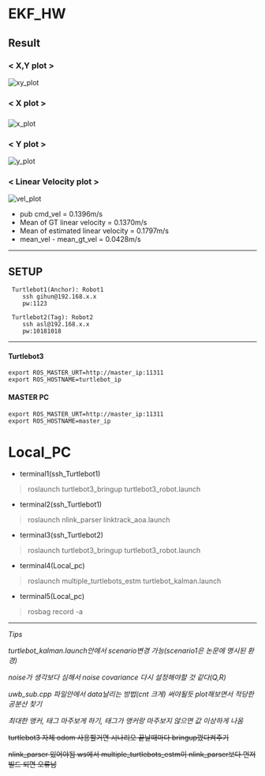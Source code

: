 # EKF_HW
## Result
### < X,Y plot >
![xy_plot](https://github.com/KYH04444/EKF_HW/assets/121211187/d3a8193e-9c89-45b7-bb66-575b90856b21)

### < X plot >

###


![x_plot](https://github.com/KYH04444/EKF_HW/assets/121211187/fa868073-f4fc-483d-be24-f0b132036326)

### < Y plot >


![y_plot](https://github.com/KYH04444/EKF_HW/assets/121211187/26ad6fef-6262-4a2c-81c8-42ea1881584f)


### < Linear Velocity plot >

![vel_plot](https://github.com/KYH04444/EKF_HW/assets/121211187/7621dcdd-e913-419a-87d1-5914031279c0)



- pub cmd_vel = 0.1396m/s
- Mean of GT linear velocity = 0.1370m/s
- Mean of estimated linear velocity =  0.1797m/s
- mean_vel - mean_gt_vel = 0.0428m/s
---
## SETUP
     Turtlebot1(Anchor): Robot1
        ssh gihun@192.168.x.x
        pw:1123

     Turtlebot2(Tag): Robot2
        ssh asl@192.168.x.x
        pw:10181018
--- 

#### Turtlebot3

    export ROS_MASTER_URT=http://master_ip:11311
    export ROS_HOSTNAME=turtlebot_ip

#### MASTER PC

    export ROS_MASTER_URT=http://master_ip:11311
    export ROS_HOSTNAME=master_ip


# Local_PC

- terminal1(ssh_Turtlebot1)
>roslaunch turtlebot3_bringup turtlebot3_robot.launch 

- terminal2(ssh_Turtlebot1)
>roslaunch nlink_parser linktrack_aoa.launch 

- terminal3(ssh_Turtlebot2)
>roslaunch turtlebot3_bringup turtlebot3_robot.launch 

- terminal4(Local_pc)
>roslaunch multiple_turtlebots_estm turtlebot_kalman.launch 

- terminal5(Local_pc)
>rosbag record -a    

---------------
   
        
*Tips*

_turtlebot_kalman.launch안에서 scenario변경 가능(scenario1은 논문에 명시된 환경)_

_noise가 생각보다 심해서 noise covariance 다시 설정해야할 것 같다(Q,R)_

_uwb_sub.cpp 파일안에서 data날리는 방법(cnt 크게) 써야될듯 plot해보면서 적당한 공분산 찾기_
    
_최대한 앵커, 태그 마주보게 하기, 태그가 앵커랑 마주보지 않으면 값 이상하게 나옴_

~~turtlebot3 자체 odom 사용할거면 시나리오 끝날때마다 bringup껐다켜주기~~

~~nlink_parser 있어야됨 ws에서 multiple_turtlebots_estm이 nlink_parser보다 먼저 빌드 되면 오류남~~


